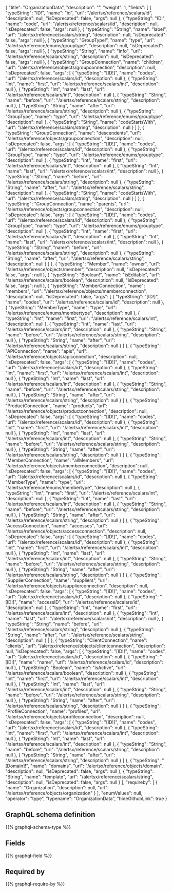 {
  "title": "OrganizationData",
  "description": "",
  "weight": 1,
  "fields": [
    {
      "typeString": "ID!",
      "name": "id",
      "url": "/alertsx/reference/scalars/id",
      "description": null,
      "isDeprecated": false,
      "args": null
    },
    {
      "typeString": "ID!",
      "name": "code",
      "url": "/alertsx/reference/scalars/id",
      "description": null,
      "isDeprecated": false,
      "args": null
    },
    {
      "typeString": "String",
      "name": "label",
      "url": "/alertsx/reference/scalars/string",
      "description": null,
      "isDeprecated": false,
      "args": null
    },
    {
      "typeString": "GroupType!",
      "name": "type",
      "url": "/alertsx/reference/enums/grouptype",
      "description": null,
      "isDeprecated": false,
      "args": null
    },
    {
      "typeString": "String",
      "name": "info",
      "url": "/alertsx/reference/scalars/string",
      "description": null,
      "isDeprecated": false,
      "args": null
    },
    {
      "typeString": "GroupConnection",
      "name": "children",
      "url": "/alertsx/reference/objects/groupconnection",
      "description": null,
      "isDeprecated": false,
      "args": [
        {
          "typeString": "[ID!]",
          "name": "codes",
          "url": "/alertsx/reference/scalars/id",
          "description": null
        },
        {
          "typeString": "Int",
          "name": "first",
          "url": "/alertsx/reference/scalars/int",
          "description": null
        },
        {
          "typeString": "Int",
          "name": "last",
          "url": "/alertsx/reference/scalars/int",
          "description": null
        },
        {
          "typeString": "String",
          "name": "before",
          "url": "/alertsx/reference/scalars/string",
          "description": null
        },
        {
          "typeString": "String",
          "name": "after",
          "url": "/alertsx/reference/scalars/string",
          "description": null
        },
        {
          "typeString": "GroupType",
          "name": "type",
          "url": "/alertsx/reference/enums/grouptype",
          "description": null
        },
        {
          "typeString": "String",
          "name": "codeStartsWith",
          "url": "/alertsx/reference/scalars/string",
          "description": null
        }
      ]
    },
    {
      "typeString": "GroupConnection",
      "name": "descendents",
      "url": "/alertsx/reference/objects/groupconnection",
      "description": null,
      "isDeprecated": false,
      "args": [
        {
          "typeString": "[ID!]",
          "name": "codes",
          "url": "/alertsx/reference/scalars/id",
          "description": null
        },
        {
          "typeString": "GroupType",
          "name": "type",
          "url": "/alertsx/reference/enums/grouptype",
          "description": null
        },
        {
          "typeString": "Int",
          "name": "first",
          "url": "/alertsx/reference/scalars/int",
          "description": null
        },
        {
          "typeString": "Int",
          "name": "last",
          "url": "/alertsx/reference/scalars/int",
          "description": null
        },
        {
          "typeString": "String",
          "name": "before",
          "url": "/alertsx/reference/scalars/string",
          "description": null
        },
        {
          "typeString": "String",
          "name": "after",
          "url": "/alertsx/reference/scalars/string",
          "description": null
        },
        {
          "typeString": "String",
          "name": "codeStartsWith",
          "url": "/alertsx/reference/scalars/string",
          "description": null
        }
      ]
    },
    {
      "typeString": "GroupConnection",
      "name": "parents",
      "url": "/alertsx/reference/objects/groupconnection",
      "description": null,
      "isDeprecated": false,
      "args": [
        {
          "typeString": "[ID!]",
          "name": "codes",
          "url": "/alertsx/reference/scalars/id",
          "description": null
        },
        {
          "typeString": "GroupType",
          "name": "type",
          "url": "/alertsx/reference/enums/grouptype",
          "description": null
        },
        {
          "typeString": "Int",
          "name": "first",
          "url": "/alertsx/reference/scalars/int",
          "description": null
        },
        {
          "typeString": "Int",
          "name": "last",
          "url": "/alertsx/reference/scalars/int",
          "description": null
        },
        {
          "typeString": "String",
          "name": "before",
          "url": "/alertsx/reference/scalars/string",
          "description": null
        },
        {
          "typeString": "String",
          "name": "after",
          "url": "/alertsx/reference/scalars/string",
          "description": null
        }
      ]
    },
    {
      "typeString": "Member",
      "name": "owner",
      "url": "/alertsx/reference/objects/member",
      "description": null,
      "isDeprecated": false,
      "args": null
    },
    {
      "typeString": "Boolean!",
      "name": "isEditable",
      "url": "/alertsx/reference/scalars/boolean",
      "description": null,
      "isDeprecated": false,
      "args": null
    },
    {
      "typeString": "MemberConnection",
      "name": "members",
      "url": "/alertsx/reference/objects/memberconnection",
      "description": null,
      "isDeprecated": false,
      "args": [
        {
          "typeString": "[ID!]",
          "name": "codes",
          "url": "/alertsx/reference/scalars/id",
          "description": null
        },
        {
          "typeString": "MemberType",
          "name": "type",
          "url": "/alertsx/reference/enums/membertype",
          "description": null
        },
        {
          "typeString": "Int",
          "name": "first",
          "url": "/alertsx/reference/scalars/int",
          "description": null
        },
        {
          "typeString": "Int",
          "name": "last",
          "url": "/alertsx/reference/scalars/int",
          "description": null
        },
        {
          "typeString": "String",
          "name": "before",
          "url": "/alertsx/reference/scalars/string",
          "description": null
        },
        {
          "typeString": "String",
          "name": "after",
          "url": "/alertsx/reference/scalars/string",
          "description": null
        }
      ]
    },
    {
      "typeString": "APIConnection",
      "name": "apis",
      "url": "/alertsx/reference/objects/apiconnection",
      "description": null,
      "isDeprecated": false,
      "args": [
        {
          "typeString": "[ID!]",
          "name": "codes",
          "url": "/alertsx/reference/scalars/id",
          "description": null
        },
        {
          "typeString": "Int",
          "name": "first",
          "url": "/alertsx/reference/scalars/int",
          "description": null
        },
        {
          "typeString": "Int",
          "name": "last",
          "url": "/alertsx/reference/scalars/int",
          "description": null
        },
        {
          "typeString": "String",
          "name": "before",
          "url": "/alertsx/reference/scalars/string",
          "description": null
        },
        {
          "typeString": "String",
          "name": "after",
          "url": "/alertsx/reference/scalars/string",
          "description": null
        }
      ]
    },
    {
      "typeString": "ProductConnection",
      "name": "products",
      "url": "/alertsx/reference/objects/productconnection",
      "description": null,
      "isDeprecated": false,
      "args": [
        {
          "typeString": "[ID!]",
          "name": "codes",
          "url": "/alertsx/reference/scalars/id",
          "description": null
        },
        {
          "typeString": "Int",
          "name": "first",
          "url": "/alertsx/reference/scalars/int",
          "description": null
        },
        {
          "typeString": "Int",
          "name": "last",
          "url": "/alertsx/reference/scalars/int",
          "description": null
        },
        {
          "typeString": "String",
          "name": "before",
          "url": "/alertsx/reference/scalars/string",
          "description": null
        },
        {
          "typeString": "String",
          "name": "after",
          "url": "/alertsx/reference/scalars/string",
          "description": null
        }
      ]
    },
    {
      "typeString": "MemberConnection",
      "name": "allMembers",
      "url": "/alertsx/reference/objects/memberconnection",
      "description": null,
      "isDeprecated": false,
      "args": [
        {
          "typeString": "[ID!]",
          "name": "codes",
          "url": "/alertsx/reference/scalars/id",
          "description": null
        },
        {
          "typeString": "MemberType",
          "name": "type",
          "url": "/alertsx/reference/enums/membertype",
          "description": null
        },
        {
          "typeString": "Int",
          "name": "first",
          "url": "/alertsx/reference/scalars/int",
          "description": null
        },
        {
          "typeString": "Int",
          "name": "last",
          "url": "/alertsx/reference/scalars/int",
          "description": null
        },
        {
          "typeString": "String",
          "name": "before",
          "url": "/alertsx/reference/scalars/string",
          "description": null
        },
        {
          "typeString": "String",
          "name": "after",
          "url": "/alertsx/reference/scalars/string",
          "description": null
        }
      ]
    },
    {
      "typeString": "AccessConnection",
      "name": "accesses",
      "url": "/alertsx/reference/objects/accessconnection",
      "description": null,
      "isDeprecated": false,
      "args": [
        {
          "typeString": "[ID!]",
          "name": "codes",
          "url": "/alertsx/reference/scalars/id",
          "description": null
        },
        {
          "typeString": "Int",
          "name": "first",
          "url": "/alertsx/reference/scalars/int",
          "description": null
        },
        {
          "typeString": "Int",
          "name": "last",
          "url": "/alertsx/reference/scalars/int",
          "description": null
        },
        {
          "typeString": "String",
          "name": "before",
          "url": "/alertsx/reference/scalars/string",
          "description": null
        },
        {
          "typeString": "String",
          "name": "after",
          "url": "/alertsx/reference/scalars/string",
          "description": null
        }
      ]
    },
    {
      "typeString": "SupplierConnection",
      "name": "suppliers",
      "url": "/alertsx/reference/objects/supplierconnection",
      "description": null,
      "isDeprecated": false,
      "args": [
        {
          "typeString": "[ID!]",
          "name": "codes",
          "url": "/alertsx/reference/scalars/id",
          "description": null
        },
        {
          "typeString": "[ID!]",
          "name": "accessID",
          "url": "/alertsx/reference/scalars/id",
          "description": null
        },
        {
          "typeString": "Int",
          "name": "first",
          "url": "/alertsx/reference/scalars/int",
          "description": null
        },
        {
          "typeString": "Int",
          "name": "last",
          "url": "/alertsx/reference/scalars/int",
          "description": null
        },
        {
          "typeString": "String",
          "name": "before",
          "url": "/alertsx/reference/scalars/string",
          "description": null
        },
        {
          "typeString": "String",
          "name": "after",
          "url": "/alertsx/reference/scalars/string",
          "description": null
        }
      ]
    },
    {
      "typeString": "ClientConnection",
      "name": "clients",
      "url": "/alertsx/reference/objects/clientconnection",
      "description": null,
      "isDeprecated": false,
      "args": [
        {
          "typeString": "[ID!]",
          "name": "codes",
          "url": "/alertsx/reference/scalars/id",
          "description": null
        },
        {
          "typeString": "[ID!]",
          "name": "name",
          "url": "/alertsx/reference/scalars/id",
          "description": null
        },
        {
          "typeString": "Boolean",
          "name": "isActive",
          "url": "/alertsx/reference/scalars/boolean",
          "description": null
        },
        {
          "typeString": "Int",
          "name": "first",
          "url": "/alertsx/reference/scalars/int",
          "description": null
        },
        {
          "typeString": "Int",
          "name": "last",
          "url": "/alertsx/reference/scalars/int",
          "description": null
        },
        {
          "typeString": "String",
          "name": "before",
          "url": "/alertsx/reference/scalars/string",
          "description": null
        },
        {
          "typeString": "String",
          "name": "after",
          "url": "/alertsx/reference/scalars/string",
          "description": null
        }
      ]
    },
    {
      "typeString": "ProfileConnection",
      "name": "profiles",
      "url": "/alertsx/reference/objects/profileconnection",
      "description": null,
      "isDeprecated": false,
      "args": [
        {
          "typeString": "[ID!]",
          "name": "codes",
          "url": "/alertsx/reference/scalars/id",
          "description": null
        },
        {
          "typeString": "Int",
          "name": "first",
          "url": "/alertsx/reference/scalars/int",
          "description": null
        },
        {
          "typeString": "Int",
          "name": "last",
          "url": "/alertsx/reference/scalars/int",
          "description": null
        },
        {
          "typeString": "String",
          "name": "before",
          "url": "/alertsx/reference/scalars/string",
          "description": null
        },
        {
          "typeString": "String",
          "name": "after",
          "url": "/alertsx/reference/scalars/string",
          "description": null
        }
      ]
    },
    {
      "typeString": "[Domain]!",
      "name": "domains",
      "url": "/alertsx/reference/objects/domain",
      "description": null,
      "isDeprecated": false,
      "args": null
    },
    {
      "typeString": "String",
      "name": "template",
      "url": "/alertsx/reference/scalars/string",
      "description": null,
      "isDeprecated": false,
      "args": null
    }
  ],
  "requireby": [
    {
      "name": "Organization",
      "description": null,
      "url": "/alertsx/reference/objects/organization"
    }
  ],
  "enumValues": null,
  "operator": "type",
  "typename": "OrganizationData",
  "hideGithubLink": true
}
## GraphQL schema definition

{{% graphql-schema-type %}}

## Fields

{{% graphql-field %}}

## Required by

{{% graphql-require-by %}}
